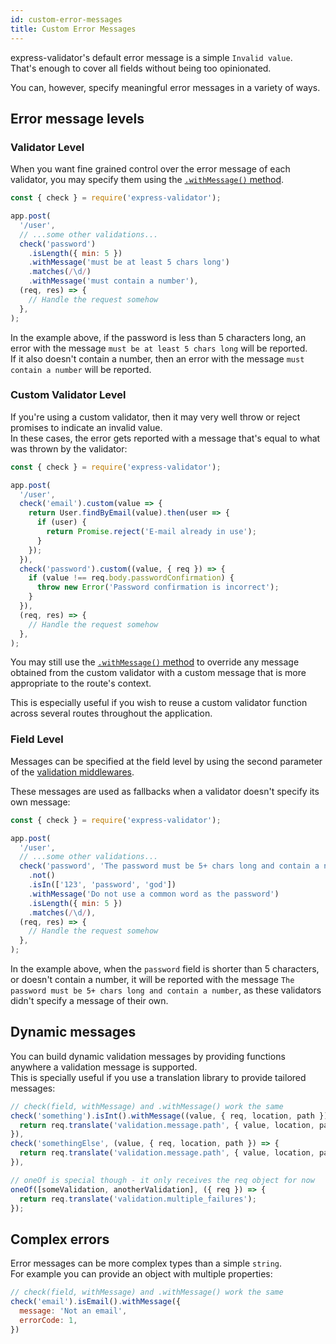 ```yaml
---
id: custom-error-messages
title: Custom Error Messages
---
```


express-validator's default error message is a simple `Invalid value`.  
That's enough to cover all fields without being too opinionated.

You can, however, specify meaningful error messages in a variety of ways.

## Error message levels

### Validator Level

When you want fine grained control over the error message of each validator,
you may specify them using the [`.withMessage()` method](api-validation-chain.md#withmessagemessage).

```js
const { check } = require('express-validator');

app.post(
  '/user',
  // ...some other validations...
  check('password')
    .isLength({ min: 5 })
    .withMessage('must be at least 5 chars long')
    .matches(/\d/)
    .withMessage('must contain a number'),
  (req, res) => {
    // Handle the request somehow
  },
);
```

In the example above, if the password is less than 5 characters long, an error with the message
`must be at least 5 chars long` will be reported.  
If it also doesn't contain a number, then an error with the message `must contain a number` will be
reported.

### Custom Validator Level

If you're using a custom validator, then it may very well throw or reject promises to indicate an invalid value.  
In these cases, the error gets reported with a message that's equal to what was thrown by the validator:

```js
const { check } = require('express-validator');

app.post(
  '/user',
  check('email').custom(value => {
    return User.findByEmail(value).then(user => {
      if (user) {
        return Promise.reject('E-mail already in use');
      }
    });
  }),
  check('password').custom((value, { req }) => {
    if (value !== req.body.passwordConfirmation) {
      throw new Error('Password confirmation is incorrect');
    }
  }),
  (req, res) => {
    // Handle the request somehow
  },
);
```

You may still use the [`.withMessage()` method](api-validation-chain.md#withmessagemessage) to
override any message obtained from the custom validator with a custom message that is more appropriate
to the route's context.

This is especially useful if you wish to reuse a custom validator function across several routes
throughout the application.

### Field Level

Messages can be specified at the field level by using the second parameter of the
[validation middlewares](api-check.md#check-field-message).

These messages are used as fallbacks when a validator doesn't specify its own message:

```js
const { check } = require('express-validator');

app.post(
  '/user',
  // ...some other validations...
  check('password', 'The password must be 5+ chars long and contain a number')
    .not()
    .isIn(['123', 'password', 'god'])
    .withMessage('Do not use a common word as the password')
    .isLength({ min: 5 })
    .matches(/\d/),
  (req, res) => {
    // Handle the request somehow
  },
);
```

In the example above, when the `password` field is shorter than 5 characters, or doesn't contain a number,
it will be reported with the message `The password must be 5+ chars long and contain a number`,
as these validators didn't specify a message of their own.

## Dynamic messages

You can build dynamic validation messages by providing functions anywhere a validation message is supported.  
This is specially useful if you use a translation library to provide tailored messages:

<!-- prettier-ignore-start -->

```js
// check(field, withMessage) and .withMessage() work the same
check('something').isInt().withMessage((value, { req, location, path }) => {
  return req.translate('validation.message.path', { value, location, path });
}),
check('somethingElse', (value, { req, location, path }) => {
  return req.translate('validation.message.path', { value, location, path });
}),

// oneOf is special though - it only receives the req object for now
oneOf([someValidation, anotherValidation], ({ req }) => {
  return req.translate('validation.multiple_failures');
});
```

<!-- prettier-ignore-end -->

## Complex errors

Error messages can be more complex types than a simple `string`.  
For example you can provide an object with multiple properties:

<!-- prettier-ignore-start -->

```js
// check(field, withMessage) and .withMessage() work the same
check('email').isEmail().withMessage({
  message: 'Not an email',
  errorCode: 1,
})
```

<!-- prettier-ignore-end -->
